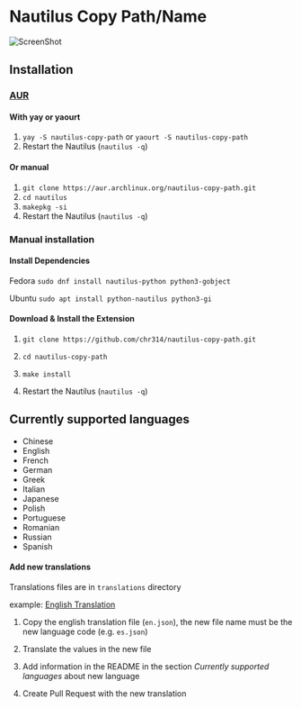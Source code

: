 # Nautilus Copy Path/Name

![ScreenShot](https://raw.githubusercontent.com/chr314/nautilus-copy-path/master/screenshot.png)

## Installation

###  [AUR](https://aur.archlinux.org/packages/nautilus-copy-path/)

#### With yay or yaourt
1. `yay -S nautilus-copy-path` or `yaourt -S nautilus-copy-path`
2. Restart the Nautilus (`nautilus -q`)

#### Or manual
1. `git clone https://aur.archlinux.org/nautilus-copy-path.git`
2. `cd nautilus`
3. `makepkg -si`
4. Restart the Nautilus (`nautilus -q`)


### Manual installation

#### Install Dependencies

Fedora `sudo dnf install nautilus-python python3-gobject`

Ubuntu `sudo apt install python-nautilus python3-gi`

#### Download & Install the Extension

1. `git clone https://github.com/chr314/nautilus-copy-path.git`

2. `cd nautilus-copy-path`

3. `make install`

4. Restart the Nautilus (`nautilus -q`)

## Currently supported languages 
- Chinese
- English
- French
- German
- Greek
- Italian
- Japanese
- Polish
- Portuguese
- Romanian
- Russian
- Spanish

#### Add new translations

Translations files are in `translations` directory

example: [English Translation](translations/en.json)

1. Copy the english translation file (`en.json`), the new file name must be the new language code (e.g. `es.json`)

2. Translate the values in the new file

3. Add information in the README in the section *Currently supported languages* about new language 

3. Create Pull Request with the new translation
